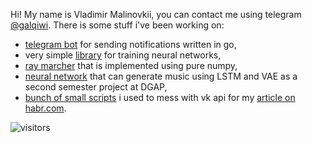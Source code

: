 Hi! My name is Vladimir Malinovkii, you can contact me using telegram [@galqiwi](https://t.me/galqiwi). There is some stuff i've been working on:
- [telegram bot](https://github.com/galqiwi/techo) for sending notifications written in go,
- very simple [library](https://github.com/galqiwi/simple_nn) for training neural networks,
- [ray marcher](https://github.com/galqiwi/numpy-marcher) that is implemented using pure numpy,
- [neural network](https://github.com/galqiwi/vae-lstm-midi-generator) that can generate music using LSTM and VAE as a second semester project at DGAP,
- [bunch of small scripts](https://github.com/galqiwi/vk-clones) i used to mess with vk api for my [article on habr.com](https://habr.com/ru/post/449656/).

![visitors](https://visitor-badge.glitch.me/badge?page_id=galqiwi.galqiwi)
